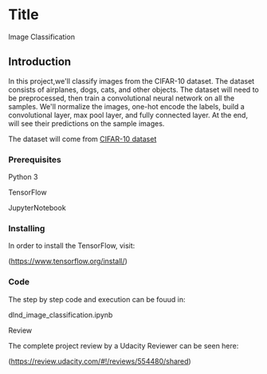 # Title

Image Classification


## Introduction
In this project,we'll classify images from the CIFAR-10 dataset. The dataset consists of airplanes, dogs, cats, and other objects. The dataset will need to be preprocessed, then train a convolutional neural network on all the samples. We'll normalize the images, one-hot encode the labels, build a convolutional layer, max pool layer, and fully connected layer. At the end, will see their predictions on the sample images.

The dataset will come from [CIFAR-10 dataset](https://www.cs.toronto.edu/~kriz/cifar.html) 

### Prerequisites

Python 3

TensorFlow

JupyterNotebook

### Installing

In order to install the TensorFlow, visit:

(https://www.tensorflow.org/install/)

### Code

The step by step code and execution can be fouud in:

dlnd_image_classification.ipynb

Review

The complete project review by a Udacity Reviewer can be seen here:

(https://review.udacity.com/#!/reviews/554480/shared)



